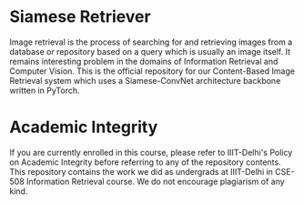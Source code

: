 # Siamese Retriever
Image retrieval is the process of searching for and retrieving images from a database or repository based on a query which is usually an image itself. It remains interesting problem in the domains of Information Retrieval and Computer Vision. This is the official repository for our Content-Based Image Retrieval system which uses a Siamese-ConvNet architecture backbone written in PyTorch.

# Academic Integrity
If you are currently enrolled in this course, please refer to IIIT-Delhi's Policy on Academic Integrity before referring to any of the repository contents. This repository contains the work we did as undergrads at IIIT-Delhi in CSE-508 Information Retrieval course. We do not encourage plagiarism of any kind.
